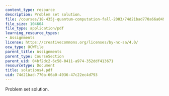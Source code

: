 ```yaml
---
content_type: resource
description: Problem set solution.
file: /courses/18-435j-quantum-computation-fall-2003/74d21bad770a66a0493647c22ec4d793_solutions4.pdf
file_size: 104604
file_type: application/pdf
learning_resource_types:
- Assignments
license: https://creativecommons.org/licenses/by-nc-sa/4.0/
ocw_type: OCWFile
parent_title: Assignments
parent_type: CourseSection
parent_uid: 04bf2dc2-6c58-0411-a974-352ddf413671
resourcetype: Document
title: solutions4.pdf
uid: 74d21bad-770a-66a0-4936-47c22ec4d793
---
```

Problem set solution.
